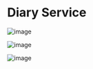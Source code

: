 # Diary Service 

![image](https://user-images.githubusercontent.com/32346414/135734237-77055987-107e-48a3-8f2f-5d8197a760af.png)

![image](https://user-images.githubusercontent.com/32346414/135734259-2c4fb127-fc32-4aa4-8cda-1bc3cb36ade6.png)

![image](https://user-images.githubusercontent.com/32346414/135734271-ef80be0c-ef10-4fc7-bff4-b54b16679bf0.png)
